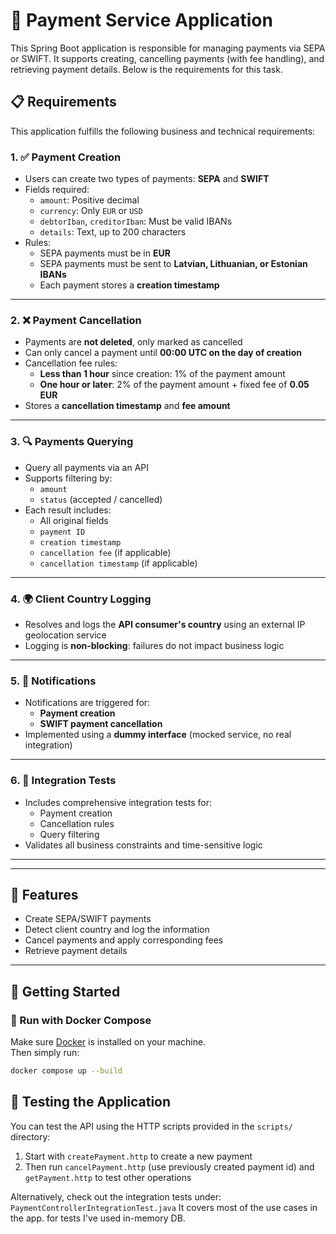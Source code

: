 # 💸 Payment Service Application

This Spring Boot application is responsible for managing payments via SEPA or SWIFT. It supports creating, cancelling payments (with fee handling), and retrieving payment details.
Below is the requirements for this task. 

## 📋 Requirements

This application fulfills the following business and technical requirements:

### 1. ✅ Payment Creation

- Users can create two types of payments: **SEPA** and **SWIFT**
- Fields required:
  - `amount`: Positive decimal
  - `currency`: Only `EUR` or `USD`
  - `debtorIban`, `creditorIban`: Must be valid IBANs
  - `details`: Text, up to 200 characters
- Rules:
  - SEPA payments must be in **EUR**
  - SEPA payments must be sent to **Latvian, Lithuanian, or Estonian IBANs**
  - Each payment stores a **creation timestamp**

---

### 2. ❌ Payment Cancellation

- Payments are **not deleted**, only marked as cancelled
- Can only cancel a payment until **00:00 UTC on the day of creation**
- Cancellation fee rules:
  - **Less than 1 hour** since creation: 1% of the payment amount
  - **One hour or later**: 2% of the payment amount + fixed fee of **0.05 EUR**
- Stores a **cancellation timestamp** and **fee amount**

---

### 3. 🔍 Payments Querying

- Query all payments via an API
- Supports filtering by:
  - `amount`
  - `status` (accepted / cancelled)
- Each result includes:
  - All original fields
  - `payment ID`
  - `creation timestamp`
  - `cancellation fee` (if applicable)
  - `cancellation timestamp` (if applicable)

---

### 4. 🌍 Client Country Logging

- Resolves and logs the **API consumer's country** using an external IP geolocation service
- Logging is **non-blocking**: failures do not impact business logic

---

### 5. 🔔 Notifications

- Notifications are triggered for:
  - **Payment creation**
  - **SWIFT payment cancellation**
- Implemented using a **dummy interface** (mocked service, no real integration)

---

### 6. 🧪 Integration Tests

- Includes comprehensive integration tests for:
  - Payment creation
  - Cancellation rules
  - Query filtering
- Validates all business constraints and time-sensitive logic

---

---

## 📌 Features

- Create SEPA/SWIFT payments
- Detect client country and log the information
- Cancel payments and apply corresponding fees
- Retrieve payment details

---

## 🚀 Getting Started

### 🐳 Run with Docker Compose

Make sure [Docker](https://www.docker.com/products/docker-desktop) is installed on your machine.  
Then simply run:

```bash
docker compose up --build
```
## 🧪 Testing the Application

You can test the API using the HTTP scripts provided in the `scripts/` directory:

1. Start with `createPayment.http` to create a new payment  
2. Then run `cancelPayment.http` (use previously created payment id) and `getPayment.http` to test other operations  

Alternatively, check out the integration tests under:
```PaymentControllerIntegrationTest.java```
It covers most of the use cases in the app. for tests I've used in-memory DB.




